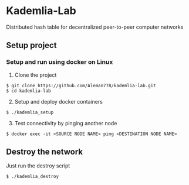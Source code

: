 # Kademlia-Lab
Distributed hash table for decentralized peer-to-peer computer networks

## Setup project

### Setup and run using docker on Linux
1. Clone the project
```
$ git clone https://github.com/Aleman778/kademlia-lab.git
$ cd kademlia-lab
```
2. Setup and deploy docker containers
```
$ ./kademlia_setup
```
3. Test connectivity by pinging another node
```
$ docker exec -it <SOURCE NODE NAME> ping <DESTINATION NODE NAME>
```

## Destroy the network
Just run the destroy script
```
$ ./kademlia_destroy
```